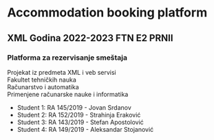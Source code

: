 # Accommodation booking platform

## XML Godina 2022-2023 FTN E2 PRNII  
### Platforma za rezervisanje smeštaja
Projekat iz predmeta XML i veb servisi   
Fakultet tehničkih nauka  
Računarstvo i automatika  
Primenjene računarske nauke i informatika  

* Student 1: RA 145/2019 - Jovan Srdanov  
* Student 2: RA 152/2019 - Strahinja Eraković   
* Student 3: RA 143/2019 - Stefan Apostolović  
* Student 4: RA 149/2019 - Aleksandar Stojanović  
